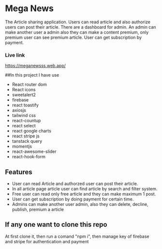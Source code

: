 # Mega News
The Article sharing application. Users can read article and also authorize users can post their article. There are a dashboard for admin. An admin can make another user a admin also they can make a content premium, only premium user can see premium article. User can get subscription by payment.

### Live link
https://meganewsss.web.app/

##In this project I have use  
- React router dom
- React icons
- sweetalert2
- firebase
- react toastify
- axiosjs
- tailwind css
- react-countup
- react select
- react google charts
- react stripe js
- tanstack query
- momentjs
- react-awesome-slider
- react-hook-form

## Features
- User can read Article and authorzed user can post their article.
- In all article page article user can find article by search and filter system.
- Free user can read only free article and they can make maximum 1 post.
- User can get subscription by doing payment for certain time.
- Admins can make another user admin, also they can delete, decline, publish, premium a article


## If any one want to clone this repo
At first clone it, then run a comand "npm i", then manage key of firebase and stripe for authentication and payment



